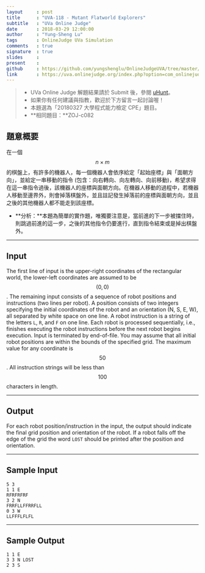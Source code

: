 ```yaml
---
layout     : post
title      : "UVA-118 - Mutant Flatworld Explorers"
subtitle   : "UVa Online Judge"
date       : 2018-03-29 12:00:00
author     : "Yung-Sheng Lu"
tags       : OnlineJudge UVa Simulation
comments   : true
signature  : true
slides     : 
present    :
github     : https://github.com/yungshenglu/OnlineJudgeUVA/tree/master/UVA-118
link       : https://uva.onlinejudge.org/index.php?option=com_onlinejudge&Itemid=8&page=show_problem&problem=54
---
```


> * UVa Online Judge 解題結果請於 Submit 後，參閱 [uHunt](https://uhunt.onlinejudge.org/)。
> * 如果你有任何建議與指教，歡迎於下方留言一起討論喔！
> * 本題選為「20180327 大學程式能力檢定 CPE」題目。
> * **相同題目：**ZOJ-c082

## 題意概要

在一個 $$n \times m$$ 的棋盤上，有許多的機器人，每一個機器人會依序給定「起始座標」與「面朝方向」，並給定一串移動的指令 (包含：向右轉向、向左轉向、向前移動)，希望求得在這一串指令過後，該機器人的座標與面朝方向。在機器人移動的過程中，若機器人移動至邊界外，則會掉落棋盤外，並且註記發生掉落前的座標與面朝方向，並且之後的其他機器人都不能走到該座標。

* **分析：**本題為簡單的實作題，唯獨要注意是，當前進的下一步被擋住時，則跳過前進的這一步，之後的其他指令仍要進行，直到指令結束或是掉出棋盤外。

---
## Input

The first line of input is the upper-right coordinates of the rectangular world, the lower-left coordinates are assumed to be $$(0, 0)$$.
The remaining input consists of a sequence of robot positions and instructions (two lines per robot).
A position consists of two integers specifying the initial coordinates of the robot and an orientation (N, S, E, W), all separated by white space on one line. A robot instruction is a string of the letters `L`, `R`, and `F` on one line.
Each robot is processed sequentially, i.e., finishes executing the robot instructions before the next robot begins execution.
Input is terminated by end-of-file.
You may assume that all initial robot positions are within the bounds of the specified grid. The maximum value for any coordinate is $$50$$. All instruction strings will be less than $$100$$ characters in length.

---
## Output

For each robot position/instruction in the input, the output should indicate the final grid position and orientation of the robot. If a robot falls off the edge of the grid the word `LOST` should be printed after the position and orientation.

---
## Sample Input

```
5 3
1 1 E
RFRFRFRF
3 2 N
FRRFLLFFRRFLL
0 3 W
LLFFFLFLFL
```

---
## Sample Output

```
1 1 E
3 3 N LOST
2 3 S
```